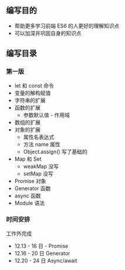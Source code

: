 ## 编写目的

- 帮助更多学习前端 ES6 的人更好的理解知识点
- 可以加深并巩固自身的知识点

## 编写目录

### 第一版
- let 和 const 命令
- 变量的解构赋值
- 字符串的扩展
- 函数的扩展
  - 参数默认值 - 作用域
- 数组的扩展
- 对象的扩展
  - 属性名表达式
  - 方法 name 属性
  - Object.assign() 写了基础的
- Map 和 Set
  - weakMap 没写
  - setMap 没写
- Promise 对象
- Generator 函数
- async 函数
- Module 语法

### 时间安排

工作外完成

- 12.13 - 16 日 - Promise
- 12.16 - 20 日 Generator
- 12.20 - 24 日 Async/await

